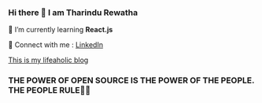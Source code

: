 ### Hi there 👋 I am Tharindu Rewatha

🌱 I’m currently learning **React.js**

💬 Connect with me : [LinkedIn](https://www.linkedin.com/in/tharindu-rewatha/)

[This is my lifeaholic blog](https://thisismydevdiary.blogspot.com/)

### THE POWER OF OPEN SOURCE IS THE POWER OF THE PEOPLE. THE PEOPLE RULE🧡🧡
<!--
**TharinduRewatha/TharinduRewatha** is a ✨ _special_ ✨ repository because its `README.md` (this file) appears on your GitHub profile.

Here are some ideas to get you started:

- 🔭 I’m currently working on ...
- 🌱 I’m currently learning ...
- 👯 I’m looking to collaborate on ...
- 🤔 I’m looking for help with ...
- 💬 Ask me about ...
- 📫 How to reach me: ...
- 😄 Pronouns: ...
- ⚡ Fun fact: ...
-->
